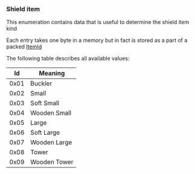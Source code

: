 ### Shield item

This enumeration contains data that is useful to determine the shield item kind

Each entry takes one byte in a memory but in fact is stored as a part of a packed [ItemId](../../ALMFormat/ItemIdMeaning.md)

The following table describes all available values:

Id | Meaning
----|---------
 0x01 | Buckler
 0x02 | Small
 0x03 | Soft Small
 0x04 | Wooden Small
 0x05 | Large
 0x06 | Soft Large
 0x07 | Wooden Large
 0x08 | Tower
 0x09 | Wooden Tower
